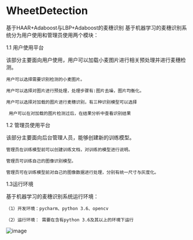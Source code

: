 # WheetDetection
基于HAAR+Adaboost与LBP+Adaboost的麦穗识别
基于机器学习的麦穗识别系统分为用户使用和管理员使用两个模块：

1.1 用户使用平台

该部分主要面向用户使用，用户可以加载小麦图片进行相关预处理并进行麦穗检测。

  	用户可以选择需要识别检测的小麦图片。
  
  	用户可以选择对图片进行预处理，处理步骤有:图片去噪，图片均衡化。
  
  	用户可以选择对加载的图片进行麦穗识别，有三种识别模型可以选择
	
 	 用户可以在对加载的图片检测过后，在结果分析中查看识别结果
	 
1.2 管理员使用平台

该部分主要面向后台管理人员，能够创建新的训练模型。

  	管理员在训练模型前可以创建训练文档，对训练的模型进行说明。
	
  	管理员可训练自己的图像识别模型。
	
  	管理员可在训练模型前对自己的图像数据进行处理，分别有统一尺寸与灰度化。
	
1.3运行环境

基于机器学习的麦穗识别系统运行环境：

	（1）开发环境：pycharm、python 3.6、opencv
	
	（2）运行环境： 需要在含有python 3.6及其以上的环境下运行
![image](https://user-images.githubusercontent.com/45091118/158158037-5c1a0a18-d42c-4c89-b4d9-3c0ee976e8c7.png)



